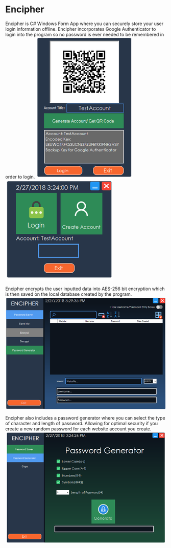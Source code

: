 # Encipher
Encipher is C# Windows Form App where you can securely store your user login information offline. Encipher incorporates 
Google Authenticator to login into the program so no password is ever needed to be remembered in order to login.
![alt text](https://github.com/Psifer/Encipher/blob/master/PasswordSaver/EncipherImages/encipher%20createaccount%20page.png)![alt text](https://github.com/Psifer/Encipher/blob/master/PasswordSaver/EncipherImages/encipher%20login%20page.png)

Encipher encrypts the user inputted data into AES-256 bit encryption which is then saved on the local database created by the program.
![alt text](https://github.com/Psifer/Encipher/blob/master/PasswordSaver/EncipherImages/encipher%20passSaver%20page.png)

Encipher also includes a password generator where you can select the type of character and length of password. Allowing
for optimal security if you create a new random password for each website account you create.
![alt text](https://github.com/Psifer/Encipher/blob/master/PasswordSaver/EncipherImages/encipher%20pasgen%20page.png)
